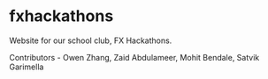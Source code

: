 # fxhackathons

Website for our school club, FX Hackathons.

Contributors - Owen Zhang, Zaid Abdulameer, Mohit Bendale, Satvik Garimella
